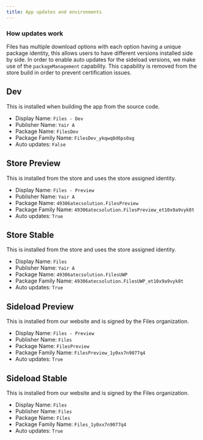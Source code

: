 ```yaml
---
title: App updates and environments
---
```


### How updates work

Files has multiple download options with each option having a unique package identity, this allows users to have different versions installed side by side. In order to enable auto updates for the sideload versions, we make use of the `packageManagement` capability. This capability is removed from the store build in order to prevent certification issues.

## Dev

This is installed when building the app from the source code.

- Display Name: `Files - Dev`
- Publisher Name: `Yair A`
- Package Name: `FilesDev`
- Package Family Name: `FilesDev_ykqwq8d6ps0ag`
- Auto updates: `False`

## Store Preview

This is installed from the store and uses the store assigned identity.

- Display Name: `Files - Preview`
- Publisher Name: `Yair A`
- Package Name: `49306atecsolution.FilesPreview`
- Package Family Name: `49306atecsolution.FilesPreview_et10x9a9vyk8t`
- Auto updates: `True`

## Store Stable

This is installed from the store and uses the store assigned identity.

- Display Name: `Files`
- Publisher Name: `Yair A`
- Package Name: `49306atecsolution.FilesUWP`
- Package Family Name: `49306atecsolution.FilesUWP_et10x9a9vyk8t`
- Auto updates: `True`

## Sideload Preview

This is installed from our website and is signed by the Files organization.

- Display Name: `Files - Preview`
- Publisher Name: `Files`
- Package Name: `FilesPreview`
- Package Family Name: `FilesPreview_1y0xx7n9077q4`
- Auto updates: `True`

## Sideload Stable

This is installed from our website and is signed by the Files organization.

- Display Name: `Files`
- Publisher Name: `Files`
- Package Name: `Files`
- Package Family Name: `Files_1y0xx7n9077q4`
- Auto updates: `True`
